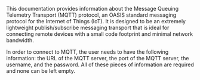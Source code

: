 This documentation provides information about the Message Queuing Telemetry Transport (MQTT) protocol, an OASIS standard messaging protocol for the Internet of Things (IoT). It is designed to be an extremely lightweight publish/subscribe messaging transport that is ideal for connecting remote devices with a small code footprint and minimal network bandwidth. 

In order to connect to MQTT, the user needs to have the following information: the URL of the MQTT server, the port of the MQTT server, the username, and the password. All of these pieces of information are required and none can be left empty.